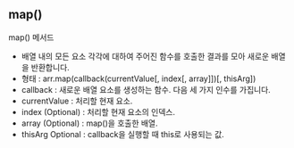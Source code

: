 ## map()

map() 메서드
-  배열 내의 모든 요소 각각에 대하여 주어진 함수를 호출한 결과를 모아 새로운 배열을 반환합니다.
- 형태 : arr.map(callback(currentValue[, index[, array]])[, thisArg])
- callback : 새로운 배열 요소를 생성하는 함수. 다음 세 가지 인수를 가집니다.
- currentValue : 처리할 현재 요소.
- index (Optional) : 처리할 현재 요소의 인덱스.
- array (Optional) : map()을 호출한 배열.
- thisArg Optional : callback을 실행할 때 this로 사용되는 값.